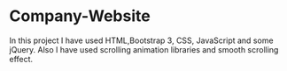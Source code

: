 # Company-Website
In this project I have used HTML,Bootstrap 3, CSS, JavaScript and some jQuery. Also I have used scrolling animation libraries and smooth scrolling effect.

